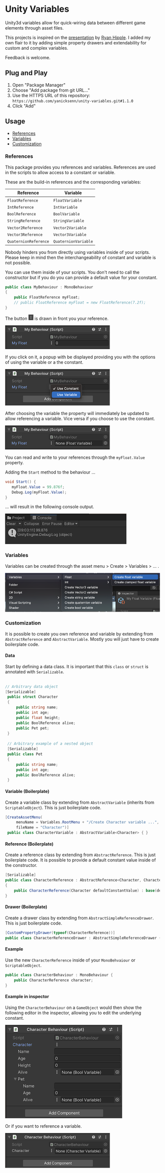 # Unity Variables
Unity3d variables allow for quick-wiring data between different game elements through asset files.

This projects is inspired on the [presentation](https://youtu.be/raQ3iHhE_Kk?t=926) by [Ryan Hipple](https://twitter.com/roboryantron).
I added my own flair to it by adding simple property drawers and extendability for custom and complex variables.

Feedback is welcome.

## Plug and Play
1. Open "Package Manager"
2. Choose "Add package from git URL..."
3. Use the HTTPS URL of this repository:
   `https://github.com/yanicksenn/unity-variables.git#1.1.0`
4. Click "Add"

## Usage
- [References](#user-content-references)
- [Variables](#user-content-variables)
- [Customization](#user-content-customization)

### References
This package provides you references and variables.
References are used in the scripts to allow access to a constant or variable.

These are the build-in references and the corresponding variables:

| Reference             | Variable             |
|-----------------------|----------------------|
| `FloatReference`      | `FloatVariable`      |
| `IntReference`        | `IntVariable`        |
| `BoolReference`       | `BoolVariable`       |
| `StringReference`     | `StringVariable`     |
| `Vector2Reference`    | `Vector2Variable`    |
| `Vector3Reference`    | `Vector3Variable`    |
| `QuaternionReference` | `QuaternionVariable` |

Nobody hinders you from directly using variables inside of your scripts.
Please keep in mind then the interchangeability of constant and variable is not possible.

You can use them inside of your scripts. You don't need to call the constructor but if you do you can provide a default value for your constant.

```c#
public class MyBehaviour : MonoBehaviour
{
    public FloatReference myFloat;
    // public FloatReference myFloat = new FloatReference(7.2f);
}
```

The button ![Button](./Documentation/button.png) is drawn in front you your reference.

![Reference with constant](./Documentation/example-behaviour-constant.png)

If you click on it, a popup with be displayed providing you with the options of using the variable or a the constant.

![Reference with constant](./Documentation/example-behaviour-popup.png)

After choosing the variable the property will immediately be updated to allow referencing a variable. Vice versa if you choose to use the constant.

![Reference with constant](./Documentation/example-behaviour-variable.png)

You can read and write to your references through the `myFloat.Value` property.

Adding the `Start` method to the behaviour ... 
```c#
void Start() {
   myFloat.Value = 99.876f;
   Debug.Log(myFloat.Value);
}
```

... will result in the following console output.

![Console](./Documentation/console.png)

### Variables
Variables can be created through the asset menu > Create > Variables > ... .

![Asset menu](./Documentation/asset-menu.png)

### Customization
It is possible to create you own reference and variable by extending from `AbstractReference` and `AbstractVariable`.
Mostly you will just have to create boilerplate code.

#### Data
Start by defining a data class. It is important that this `class` or `struct` is annotated with `Serializable`.
```c#

// Arbitrary data object 
[Serializable]
 public struct Character
 {
     public string name;
     public int age;
     public float height;
     public BoolReference alive;
     public Pet pet;
 }
 
 // Arbitrary example of a nested object
 [Serializable]
 public class Pet
 {
     public string name;
     public int age;
     public BoolReference alive;
 }
```

#### Variable (Boilerplate)
Create a variable class by extending from `AbstractVariable` (inherits from `ScriptableObject`). This is just boilerplate code.
```c#
[CreateAssetMenu(
     menuName = Variables.RootMenu + "/Create Character variable ...",
     fileName = "Character")]
 public class CharacterVariable : AbstractVariable<Character> { }
```

#### Reference (Boilerplate)
Create a reference class by extending from `AbstractReference`. This is just boilerplate code. It is possible to provide a default constant value inside of the constructor.
```c#
[Serializable]
public class CharacterReference : AbstractReference<Character, CharacterVariable>
{
    public CharacterReference(Character defaultConstantValue) : base(defaultConstantValue) { }
}
```

#### Drawer (Boilerplate)
Create a drawer class by extending from `AbstractSimpleReferenceDrawer`. This is just boilerplate code.
```c#
[CustomPropertyDrawer(typeof(CharacterReference))]
public class CharacterReferenceDrawer : AbstractSimpleReferenceDrawer { }
```

#### Example
Use the new `CharacterReference` inside of your `MonoBehvaiour` or `ScriptableObject`.
```c#
public class CharacterBehaviour : MonoBehaviour {
    public CharacterReference character;
}
```

#### Example in inspector

Using the `CharacterBehaviour` on a `GameObject` would then show the following editor in the inspector, allowing you to edit the underlying constant.

![Editing the constant](./Documentation/custom-constant.png)

Or if you want to reference a variable.

![Editing the variable](./Documentation/custom-variable.png)
